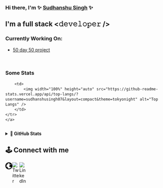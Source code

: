 ### Hi there, I'm ✨ [Sudhanshu Singh](https://sudhanshusingh07.vercel.app/) ✨

## I'm a full stack <𝚍𝚎𝚟𝚎𝚕𝚘𝚙𝚎𝚛 />

### Currently Working On:
- [50 day 50 project](https://github.com/sudhanshusingh07/JAVA_Script_minor_projects/tree/main)





<br />

### Some Stats

<table tableborder=0>
	<tr>
		
		<td>
			<img width="100%" height="auto" src="https://github-readme-stats.vercel.app/api/top-langs/?username=sudhanshusingh07&layout=compact&theme=tokyonight" alt="Top Langs" />
		</td>
	</tr>
	</a>
</table>
<details>
	<summary><strong> 🌟 GitHub Stats </strong></summary>
	<table>
		<tr>
			<td>					
				<img width="100%" height="auto" src="https://github-readme-stats.vercel.app/api?username=sudhanshusingh07&show_icons=true&hide_border=false&theme=tokyonight&count_private=true&include_all_commits=false" alt="Git Stats" />
			</td>
			<td>
				<img width="100%" height="auto" src="https://github-readme-streak-stats.herokuapp.com/?user=sudhanshusingh07&theme=tokyonight" alt="SUDHANSHU's GitHub Streak" />
			</td>
		</tr>
	</table>
	<table>
		<tr>
			<td>
				<img width="100%" height="auto" src="https://activity-graph.herokuapp.com/graph?username=sudhanshusingh07&bg_color=1a1b27&color=be90f2&line=638fda&point=35aea1&area=true" alt="Daily Contribution Graph" />
			</td>
		</tr>
		<tr colspan="2">
			<td>
				<img src="https://github-profile-summary-cards.vercel.app/api/cards/profile-details?username=sudhanshusingh07&theme=monokai"  width="100%" height="auto"  alt="Monthly Contribution Graph" >
			</td>
		</tr>
	</table>
</details>


## 🕹️ Connect with me

[<img align="left" alt="Sudhanshu" width="22px" src="https://raw.githubusercontent.com/iconic/open-iconic/master/svg/globe.svg" />](https://sudhanshusingh07.vercel.app/)
[<img align="left" alt="Twitter" width="22px" src="https://cdn.jsdelivr.net/npm/simple-icons@v3/icons/twitter.svg" />]()
[<img align="left" alt="LinkedIn" width="22px" src="https://cdn.jsdelivr.net/npm/simple-icons@v3/icons/linkedin.svg" />](https://www.linkedin.com/in/sudhanshu-singh-ss/)

<br /><br /><br />
